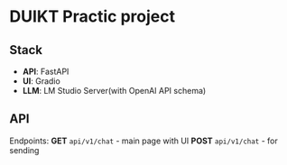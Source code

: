 # DUIKT Practic project
## Stack
- **API**: FastAPI
- **UI**: Gradio
- **LLM**: LM Studio Server(with OpenAI API schema)

## API
Endpoints:
**GET** `api/v1/chat` - main page with UI
**POST** `api/v1/chat` - for sending 